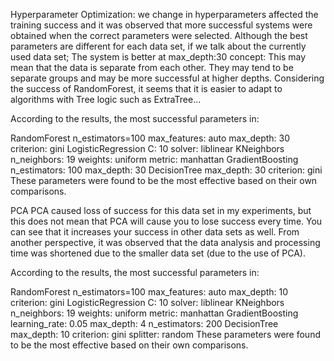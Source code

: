  Hyperparameter Optimization:
we change in hyperparameters affected the training success and it was observed that more successful systems were obtained when the correct parameters were selected. Although the best parameters are different for each data set, if we talk about the currently used data set; The system is better at max_depth:30 concept: This may mean that the data is separate from each other. They may tend to be separate groups and may be more successful at higher depths. Considering the success of RandomForest, it seems that it is easier to adapt to algorithms with Tree logic such as ExtraTree...

According to the results, the most successful parameters in:

RandomForest
n_estimators=100
max_features: auto
max_depth: 30
criterion: gini
LogisticRegression
C: 10
solver: liblinear
KNeighbors
n_neighbors: 19
weights: uniform
metric: manhattan
GradientBoosting
n_estimators: 100
max_depth: 30
DecisionTree
max_depth: 30
criterion: gini
These parameters were found to be the most effective based on their own comparisons.

PCA
PCA caused loss of success for this data set in my experiments, but this does not mean that PCA will cause you to lose success every time. You can see that it increases your success in other data sets as well. From another perspective, it was observed that the data analysis and processing time was shortened due to the smaller data set (due to the use of PCA). 

According to the results, the most successful parameters in:

RandomForest
n_estimators=100
max_features: auto
max_depth: 10
criterion: gini
LogisticRegression
C: 10
solver: liblinear
KNeighbors
n_neighbors: 19
weights: uniform
metric: manhattan
GradientBoosting
learning_rate: 0.05
max_depth: 4
n_estimators: 200
DecisionTree
max_depth: 10
criterion: gini
splitter: random
These parameters were found to be the most effective based on their own comparisons.
